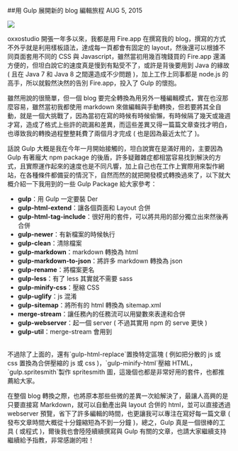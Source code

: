 <!-- @@master  = ../../_layout.html-->

<!-- @@block  =  jsBottom-->

<include src="../../_articles-js.html"></include>

<!-- @@close-->

<!-- @@block  =  css-->

<include src="../../_articles-css.html"></include>

<!-- @@close-->

<!-- @@block  =  articles-social-->

<include src="../../_articles-social.html"></include>

<!-- @@close-->

<!-- @@block  =  articles-footer-->

<include src="../../_articles.html"></include>

<!-- @@close-->

<!-- @@block  =  meta-->

<meta property="article:published_time" content="2015-08-05T22:55:00+01:00">

<meta name="keywords" content="blog,gulp">

<meta name="description" content="Gulp 大概是我在今年一月開始接觸的，坦白說實在是滿好用的，主要因為 Gulp 有著龐大 npm package 的後盾，許多疑難雜症都相當容易找到解決的方式，且實際運作起來的速度也是不同凡響，加上自己也在工作上實際用來製作網站，在各種條件都備妥的情況下，自然而然的就把開發模式轉換過來了。">

<meta itemprop="name" content="用 Gulp 展開新的 blog 編輯旅程 - OXXO.STUDIO">

<meta itemprop="image" content="http://www.oxxostudio.tw/img/articles/201508/20150805_1_01b.jpg">

<meta itemprop="description" content="Gulp 大概是我在今年一月開始接觸的，坦白說實在是滿好用的，主要因為 Gulp 有著龐大 npm package 的後盾，許多疑難雜症都相當容易找到解決的方式，且實際運作起來的速度也是不同凡響，加上自己也在工作上實際用來製作網站，在各種條件都備妥的情況下，自然而然的就把開發模式轉換過來了。">

<meta property="og:title" content="用 Gulp 展開新的 blog 編輯旅程 - OXXO.STUDIO">

<meta property="og:url" content="http://www.oxxostudio.tw/articles/201508/edit-blog-by-gulp.html">

<meta property="og:image" content="http://www.oxxostudio.tw/img/articles/201508/20150805_1_01b.jpg">

<meta property="og:description" content="Gulp 大概是我在今年一月開始接觸的，坦白說實在是滿好用的，主要因為 Gulp 有著龐大 npm package 的後盾，許多疑難雜症都相當容易找到解決的方式，且實際運作起來的速度也是不同凡響，加上自己也在工作上實際用來製作網站，在各種條件都備妥的情況下，自然而然的就把開發模式轉換過來了。">

<title>用 Gulp 展開新的 blog 編輯旅程 - OXXO.STUDIO</title> 

<!-- @@close-->

<!-- @@block  =  articles-content--> 

##用 Gulp 展開新的 blog 編輯旅程  <span class="article-date" tag="others">AUG 5, 2015</span>

<img src="/img/articles/201508/20150805_1_01.jpg" class="preview-img">

oxxostudio 開張一年多以來，我都是用 Fire.app 在撰寫我的 blog，撰寫的方式不外乎就是利用樣板語法，達成每一頁都會有固定的 layout，然後還可以根據不同頁面套用不同的 CSS 與 Javascript，雖然當初用幾百塊錢買的 Fire.app 還滿方便的，但坦白說它的速度真是慢到有點受不了，或許是背後要用到 Java 的緣故 ( 且在 Java 7 和 Java 8 之間還造成不少問題 )，加上工作上同事都是 node.js 的高手，所以就毅然決然的告別 Fire.app，投入了 Gulp 的懷抱。

雖然用說的很簡單，但一個 blog 要完全轉換為用另外一種編輯模式，實在也沒那麼容易，雖然當初我都使用 markdown 來做編輯與手動轉換，但若要將其全自動，就是一個大挑戰了，因為當初在寫的時候有時候偷懶，有時候隔了幾天或幾週才寫，造成了格式上些許的疏漏和差異，而這些差異又得一篇篇文章查找才明白，也導致我的轉換過程整整耗費了兩個月才完成 ( 也是因為最近太忙了 )。

話說 Gulp 大概是我在今年一月開始接觸的，坦白說實在是滿好用的，主要因為 Gulp 有著龐大 npm package 的後盾，許多疑難雜症都相當容易找到解決的方式，且實際運作起來的速度也是不同凡響，加上自己也在工作上實際用來製作網站，在各種條件都備妥的情況下，自然而然的就把開發模式轉換過來了，以下就大概介紹一下我用到的一些 Gulp Package 給大家參考：

- **gulp**：用 Gulp 一定要裝 Der
- **gulp-html-extend**：讓各個頁面和 Layout 合併
- **gulp-html-tag-include**：很好用的套件，可以將共用的部分獨立出來然後再合併
- **gulp-newer**：有新檔案的時候執行
- **gulp-clean**：清除檔案
- **gulp-markdown**：markdown 轉換為 html
- **gulp-markdown-to-json**：將許多 markdown 轉換為 json
- **gulp-rename**：將檔案更名
- **gulp-less**：有了 less 其實就不需要 sass
- **gulp-minify-css**：壓縮 CSS
- **gulp-uglify**：js 混淆
- **gulp-sitemap**：將所有的 html 轉換為 sitemap.xml
- **merge-stream**：讓任務內的任務流可以用變數來表達和合併
- **gulp-webserver**：起一個 server ( 不過其實用 npm 的 serve 更快 )
- **gulp-util**：merge-stream 會用到

<br/>
不過除了上面的，還有`gulp-html-replace`置換特定區塊 ( 例如把分散的 js 或 css 置換為合併壓縮的 js 或 css )，`gulp-minify-html`壓縮 HTML，`gulp.spritesmith`製作 spritesmith 圖，這幾個也都是非常好用的套件，也都推薦給大家。

在整個 blog 轉換之際，也將原本那些些微的差異一次給解決了，最讓人高興的是只要直接寫 Markdown，就可以自動產出與 layout 合併的 html，並可以直接透過 webserver 預覽，省下了許多編輯的時間，也更讓我可以專注在寫好每一篇文章 ( 發布文章時間大概從十分鐘縮短為不到一分鐘 )，總之，Gulp 真是一個很棒的工具 ( 或程式 )，爾後我也會陸陸續續撰寫與 Gulp 有關的文章，也請大家繼續支持繼續給予指教，非常感謝的啦！


<!-- @@close-->
